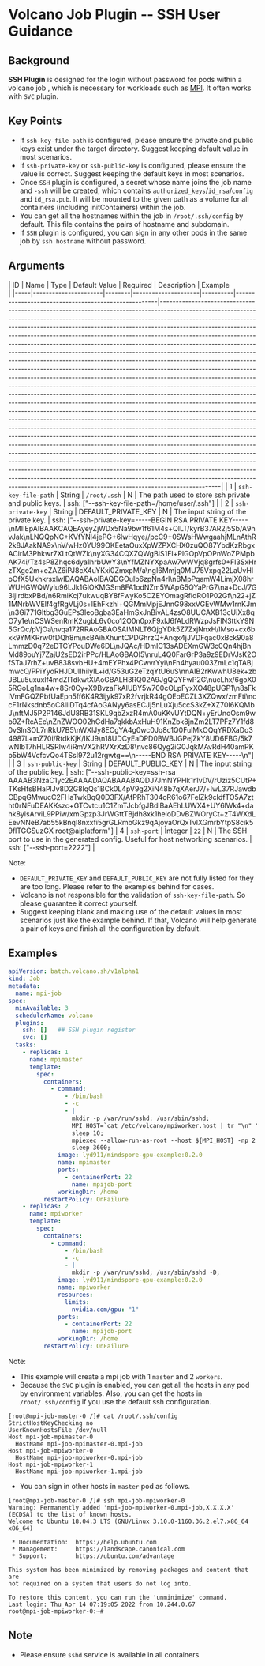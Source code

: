 # Volcano Job Plugin -- SSH User Guidance

## Background
**SSH Plugin** is designed for the login without password for pods within a volcano job , which is necessary for workloads 
such as [MPI](https://www.open-mpi.org/). It often works with `SVC` plugin.

## Key Points
* If `ssh-key-file-path` is configured, please ensure the private and public keys exist under the target directory.
Suggest keeping default value in most scenarios.
* If `ssh-private-key` or `ssh-public-key` is configured, please ensure the value is correct. Suggest keeping the default
keys in most scenarios.
* Once `SSH` plugin is configured, a secret whose name joins the job name and `-ssh` will be created, which contains
`authorized_keys`/`id_rsa`/`config` and `id_rsa.pub`. It will be mounted to the given path as a volume for all containers
(including initContainers) within the job.
* You can get all the hostnames within the job in `/root/.ssh/config` by default. This file contains the pairs of hostname
and subdomain.
* If `SSH` plugin is configured, you can sign in any other pods in the same job by `ssh hostname` without password.

## Arguments
| ID  | Name                 | Type   | Default Value       | Required | Description                                         | Example                                   
                                                                                                                                                                                                                                                                                                                                                                                                                                                                                                                                                                                                                                                                                                                                                                                                                                                                                                                                                                                                                                                                                                                                                                                                                                                                                                                                                                                                                                                                                                                                                                                                                                                                                                                                                            |
|-----|----------------------|--------|---------------------|----------|-----------------------------------------------------|-------------------------------------------------------------------------------------------------------------------------------------------------------------------------------------------------------------------------------------------------------------------------------------------------------------------------------------------------------------------------------------------------------------------------------------------------------------------------------------------------------------------------------------------------------------------------------------------------------------------------------------------------------------------------------------------------------------------------------------------------------------------------------------------------------------------------------------------------------------------------------------------------------------------------------------------------------------------------------------------------------------------------------------------------------------------------------------------------------------------------------------------------------------------------------------------------------------------------------------------------------------------------------------------------------------------------------------------------------------------------------------------------------------------------------------------------------------------------------------------------------------------------------------------------------------------------------------------------------------------------------------------------------------------------------------------------------------------------------------------------------------------------------------------------------|
| 1   | `ssh-key-file-path`  | String | `/root/.ssh`        | N        | The path used to store ssh private and public keys. | ssh: ["--ssh-key-file-path=/home/user/.ssh"]                                                                                                                                                                                                                                                                                                                                                                                                                                                                                                                                                                                                                                                                                                                                                                                                                                                                                                                                                                                                                                                                                                                                                                                                                                                                                                                                                                                                                                                                                                                                                                                                                                                                                                                                                          |
| 2   | `ssh-private-key`    | String | DEFAULT_PRIVATE_KEY | N        | The input string of the private key.                | ssh: ["--ssh-private-key=-----BEGIN RSA PRIVATE KEY-----\nMIIEpAIBAAKCAQEAyeyZjWDx5Na9bw1f61M4s+QlLT/kyrB37AR2j5Sb/A9hvJak\nLNQQpNC+KVfYNl4jePG+6lwHqye//pcC9+0SWsHWwgaahjMLnAthR2k8JAakNA9x\nV/wHz0YU99OKEetaOuxXpWZPXCHX0zuQO87YbdKzRbgxACirM3Phkwr7XLtQtWZk\nyXG34CQXZQWgBIS1Fl+PlGOpVpOPnWoZPMpbAK74i/Tz4sP8Zhqc6dya1hrbUwY3\nYfMZNYXpaAw7wWVjq8grfs0+Fl3SxHrzTXge2m+eZAZ6iPJ8cX4uYKxi0ZmxpM/a\ngI6Mmjq0MU75Vxpq22LaUvHIpOfX5UxhkrsxlwIDAQABAoIBAQDGOuIb6zpNn4rl\nBMpPqamW4LimjX08hrWUHGWQWyIu96LJk1GlOKMGSm8FA1odNZm5WApG5QYaPrG7\na+DcJ/7G3ljIrdbxPBd/n6RmiKcj7ukwuqBY8fFwyKo5CZEYOmagRfldRO1P02Gf\n22+jZ1MNrbWVElf4gfRgVLj0s+lEhFkzhi+QGMmMpjEJnnG98xxVGEvWMw1rnKJm\n3Gi771Gltbg3GuEPs3IeoBgba3EaHmSxJnBivAL4zsO8UUCAXB13cUiXx8qO7y1e\nCSWSenRmK2ugbL6v0co12O0n0pxF9xlJ6fALdRWzpJsFlN3ttkY9N5GrQc/pVjOa\nvqa172RRAoGBAOSAIMNLT6QjgYDk5Z7ZxjNnxH/lMso+cx6bxk9YMKRrw0fDQh8m\ncBAihXhuntCPDGhrzQ+Anqx4jJVDFqac0xBck90a8LmmzD0q72eDTCYPouDWe6DL\nJQAc/HDmIC13sADEXmGW3c0Qn4hjBnMd89ouYj7ZajU2sED2irPPc/HLAoGBAOI5\nruL4Q0FarGrP3a9z9EDrVJsK2OfSTaJ7rhZ+uvB838svbHU+4mEYPhx4PCwvrYyi\nFn4hyau003ZmLc1qTABjmwcO/PPiYyoRHJDUIIhiIyIL+id/G53uG2eTzqYtU6uS\nnAIB2rKwwhU8ek+zbJBLu5uxuxlf4mdZITdkwtXlAoGBALH3RQ02A9JgQQYFwP2G\nucLhx/6goX05RGoLg1na4w+8Sr0Cy+X9BvzaFkAlUBY5w700cOLpFyxXO48pUGP1\n8sFkiVmFGQZPbfUaEpn5ff6K4R3ijyk97xR2fvrjkR44gOEoECZL3XZQwx/zmFti\nccF1rNksdnb5oC8IliDTq4cfAoGANyy6asECJj5nLuXju5ccS3kZ+XZ70I6KQMbJ\nftMJ5P2P146JdU8RB31SKL9qbZxzR4mA0uKKvUYtDQN+yErUnoOsm9wb9Z+RcAEc\nZnZWOO02hGdHa7qkkbAxHuH91KnZbk8jnZm2LT7PFz7Y1fd80vSlnSOL7nRkU7B5\nWXlJy8ECgYA4g0wc0Jq8c1Q0FulMkOQqYRDXaDo34987L+mZ70i/RtdkKjK/IKJ9\n18UDCyEaDPD0BWBJGPejZkY8UD6FBG/5k7wNIbT7hHLRSRlw4iRmVX2hRVXrXzD8\nvc86Qyg2iG0JqkMAvRdH40amPKp5bW4VcfcvQo4TSsI972u12rgwtg==\n-----END RSA PRIVATE KEY-----\n"] |
| 3   | `ssh-public-key`     | String | DEFAULT_PUBLIC_KEY  | N        | The input string of the public key.                 | ssh: ["--ssh-public-key=ssh-rsa AAAAB3NzaC1yc2EAAAADAQABAAABAQDJ7JmNYPHk1r1vDV/rUziz5CUtP+TKsHfsBHaPlJv8D2G8lqQs1BCk0L4pV9g2XiN48b7qXAerJ7/+lwL37RJawdbCBpqGMwucC2FHaTwkBqQ0D3FX/AfPRhT304oR61o67FelZk9cIdfTO5A7ztht0rNFuDEAKKszc+GTCvtcu1C1ZmTJcbfgJBdlBaAEhLUWX4+UY6lWk4+dahk8ylsArviL9PPiw/xmGpzp3JrWGttTBjdh8xk1heloDDvBZWOryCt+zT4WXdLEevNNeB7ab55kBnqI8nxxfi5grGLRmbGkz9qAjoyaOrQxTvlXGmrbYtpS8cik59flTGGSuzGX root@aiplatform"]                                                                                                                                                                                                                                                                   | 4   | `ssh-port`           | Integer | `22`                | N        | The SSH port to use in the generated config. Useful for host networking scenarios. | ssh: ["--ssh-port=2222"]
                                                                                                                                                                                                                                                                                                                                                                                                                                                                                                                                                                                                                                                                                                                                                                                                                                                                                                                                                                                                                                                                                             |

Note:
* `DEFAULT_PRIVATE_KEY` and `DEFAULT_PUBLIC_KEY` are not fully listed for they are too long. Please refer to the examples
behind for cases.
* Volcano is not responsible for the validation of `ssh-key-file-path`. So please guarantee it correct yourself.
* Suggest keeping blank and making use of the default values in most scenarios just like the example behind. If that,
Volcano will help generate a pair of keys and finish all the configuration by default.

## Examples
```yaml
apiVersion: batch.volcano.sh/v1alpha1
kind: Job
metadata:
  name: mpi-job
spec:
  minAvailable: 3
  schedulerName: volcano
  plugins:
    ssh: []   ## SSH plugin register
    svc: []
  tasks:
    - replicas: 1
      name: mpimaster
      template:
        spec:
          containers:
            - command:
                - /bin/bash
                - -c
                - |
                  mkdir -p /var/run/sshd; /usr/sbin/sshd;
                  MPI_HOST=`cat /etc/volcano/mpiworker.host | tr "\n" ","`;
                  sleep 10;
                  mpiexec --allow-run-as-root --host ${MPI_HOST} -np 2 --prefix /usr/local/openmpi-3.1.5 python /tmp/gpu-test.py;
                  sleep 3600;
              image: lyd911/mindspore-gpu-example:0.2.0
              name: mpimaster
              ports:
                - containerPort: 22
                  name: mpijob-port
              workingDir: /home
          restartPolicy: OnFailure
    - replicas: 2
      name: mpiworker
      template:
        spec:
          containers:
            - command:
                - /bin/bash
                - -c
                - |
                  mkdir -p /var/run/sshd; /usr/sbin/sshd -D; 
              image: lyd911/mindspore-gpu-example:0.2.0
              name: mpiworker
              resources:
                limits:
                  nvidia.com/gpu: "1"
              ports:
                - containerPort: 22
                  name: mpijob-port
              workingDir: /home
          restartPolicy: OnFailure
```
Note:
* This example will create a mpi job with 1 `master` and 2 `workers`.
* Because the `SVC` plugin is enabled, you can get all the hosts in any pod by environment variables. Also, you can get
the hosts in `/root/.ssh/config` if you use the default ssh configuration.
```
[root@mpi-job-master-0 /]# cat /root/.ssh/config
StrictHostKeyChecking no
UserKnownHostsFile /dev/null
Host mpi-job-mpimaster-0
  HostName mpi-job-mpimaster-0.mpi-job
Host mpi-job-mpiworker-0
  HostName mpi-job-mpiworker-0.mpi-job
Host mpi-job-mpiworker-1
  HostName mpi-job-mpiworker-1.mpi-job
```
* You can sign in other hosts in `master` pod as follows.
```
[root@mpi-job-master-0 /]# ssh mpi-job-mpiworker-0
Warning: Permanently added 'mpi-job-mpiworker-0.mpi-job,X.X.X.X' (ECDSA) to the list of known hosts.
Welcome to Ubuntu 18.04.3 LTS (GNU/Linux 3.10.0-1160.36.2.el7.x86_64 x86_64)

 * Documentation:  https://help.ubuntu.com
 * Management:     https://landscape.canonical.com
 * Support:        https://ubuntu.com/advantage

This system has been minimized by removing packages and content that are
not required on a system that users do not log into.

To restore this content, you can run the 'unminimize' command.
Last login: Thu Apr 14 07:19:05 2022 from 10.244.0.67
root@mpi-job-mpiworker-0:~# 
```
## Note
* Please ensure `sshd` service is available in all containers.